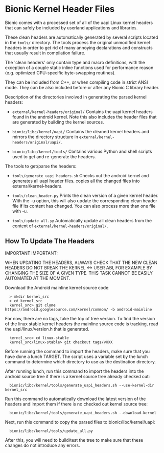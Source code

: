 # Bionic Kernel Header Files

Bionic comes with a processed set of all of the uapi Linux kernel headers that
can safely be included by userland applications and libraries.

These clean headers are automatically generated by several scripts located
in the `tools/` directory. The tools process the original
unmodified kernel headers in order to get rid of many annoying
declarations and constructs that usually result in compilation failure.

The 'clean headers' only contain type and macro definitions, with the
exception of a couple static inline functions used for performance
reason (e.g. optimized CPU-specific byte-swapping routines).

They can be included from C++, or when compiling code in strict ANSI mode.
They can be also included before or after any Bionic C library header.

Description of the directories involved in generating the parsed kernel headers:

  * `external/kernel-headers/original/`
    Contains the uapi kernel headers found in the android kernel. Note this
    also includes the header files that are generated by building the kernel
    sources.

  * `bionic/libc/kernel/uapi/`
    Contains the cleaned kernel headers and mirrors the directory structure
    in `external/kernel-headers/original/uapi/`.

  * `bionic/libc/kernel/tools/`
    Contains various Python and shell scripts used to get and re-generate
    the headers.

The tools to get/parse the headers:

  * `tools/generate_uapi_headers.sh`
    Checks out the android kernel and generates all uapi header files.
    copies all the changed files into external/kernel-headers.

  * `tools/clean_header.py`
    Prints the clean version of a given kernel header. With the -u option,
    this will also update the corresponding clean header file if its
    content has changed. You can also process more than one file with -u.

  * `tools/update_all.py`
    Automatically update all clean headers from the content of
    `external/kernel-headers/original/`.

## How To Update The Headers

IMPORTANT IMPORTANT:

WHEN UPDATING THE HEADERS, ALWAYS CHECK THAT THE NEW CLEAN HEADERS DO
NOT BREAK THE KERNEL <-> USER ABI, FOR EXAMPLE BY CHANGING THE SIZE
OF A GIVEN TYPE. THIS TASK CANNOT BE EASILY AUTOMATED AT THE MOMENT.

Download the Android mainline kernel source code:
```
  > mkdir kernel_src
  > cd kernel_src
  kernel_src> git clone https://android.googlesource.com/kernel/common/ -b android-mainline
```

For now, there are no tags, take the top of tree version. To find the
version of the linux stable kernel headers the mainline source code is
tracking, read the uapi/linux/version.h that is generated.
```
  kernel_src> cd linux-stable
  kernel_src/linux-stable> git checkout tags/vXXX
```

Before running the command to import the headers, make sure that you have
done a lunch TARGET. The script uses a variable set by the lunch command
to determine which directory to use as the destination directory.

After running lunch, run this command to import the headers into the android
source tree if there is a kernel source tree already checked out:
```
  bionic/libc/kernel/tools/generate_uapi_headers.sh --use-kernel-dir kernel_src
```

Run this command to automatically download the latest version of the headers
and import them if there is no checked out kernel source tree:
```
  bionic/libc/kernel/tools/generate_uapi_headers.sh --download-kernel
```

Next, run this command to copy the parsed files to bionic/libc/kernel/uapi:
```
  bionic/libc/kernel/tools/update_all.py
```

After this, you will need to build/test the tree to make sure that these
changes do not introduce any errors.
